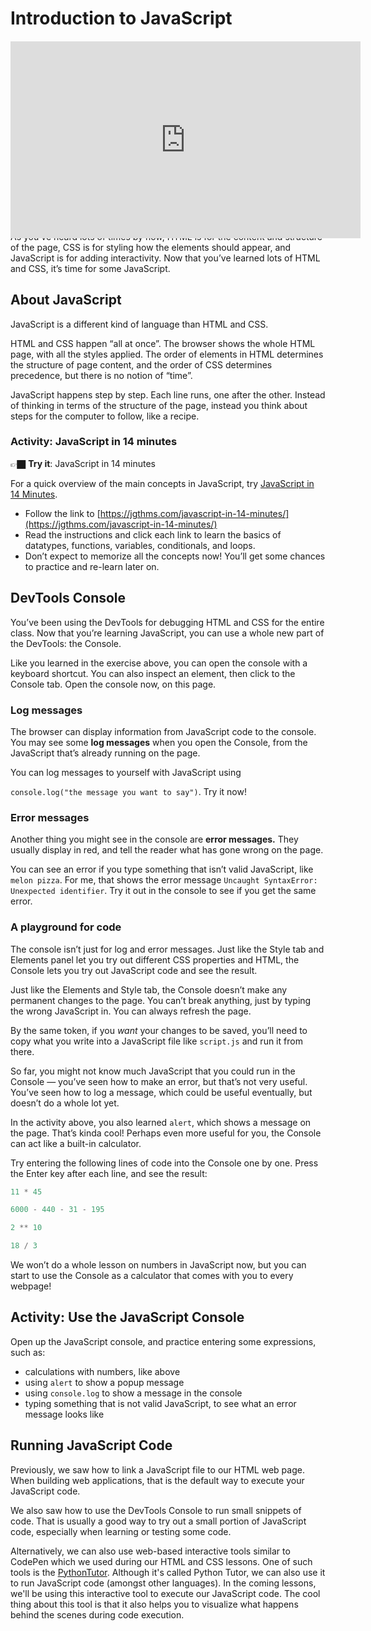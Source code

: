 # Introduction to JavaScript

<div style="position: relative; padding-bottom: 56.25%; height: 0; margin: 20px 0px;"><iframe width="560" height="315" src="https://www.youtube.com/embed/upDLs1sn7g4" title="YouTube video player" frameborder="0" allow="accelerometer; autoplay; clipboard-write; encrypted-media; gyroscope; picture-in-picture; web-share" allowfullscreen></iframe></div>

As you’ve heard lots of times by now, HTML is for the content and structure of the page, CSS is for styling how the elements should appear, and JavaScript is for adding interactivity. Now that you’ve learned lots of HTML and CSS, it’s time for some JavaScript.

<!-- <aside>


⚠️ **JavaScript is a deep topic.**

You’ll learn a little bit of JavaScript in the next few lessons, enough to add some basic interactivity to your pages. There’s way more JavaScript to learn later, which we aren’t covering here. After this course, you can find other resources to pursue further learning in JavaScript.

JavaScript is also **confusing**. Don’t be surprised if you get stuck on the syntax or logic. Ask for help!

</aside> -->

## About JavaScript

JavaScript is a different kind of language than HTML and CSS.

HTML and CSS happen “all at once”. The browser shows the whole HTML page, with all the styles applied. The order of elements in HTML determines the structure of page content, and the order of CSS determines precedence, but there is no notion of “time”.

JavaScript happens step by step. Each line runs, one after the other. Instead of thinking in terms of the structure of the page, instead you think about steps for the computer to follow, like a recipe.

### Activity: JavaScript in 14 minutes

<aside>


👉🏿 **Try it**: JavaScript in 14 minutes

For a quick overview of the main concepts in JavaScript, try [JavaScript in 14 Minutes](https://jgthms.com/javascript-in-14-minutes/).

- Follow the link to [https://jgthms.com/javascript-in-14-minutes/](https://jgthms.com/javascript-in-14-minutes/)
- Read the instructions and click each link to learn the basics of datatypes, functions, variables, conditionals, and loops.
- Don’t expect to memorize all the concepts now! You’ll get some chances to practice and re-learn later on.
</aside>

## DevTools Console

You’ve been using the DevTools for debugging HTML and CSS for the entire class. Now that you’re learning JavaScript, you can use a whole new part of the DevTools: the Console.

Like you learned in the exercise above, you can open the console with a keyboard shortcut. You can also inspect an element, then click to the Console tab. Open the console now, on this page.

### Log messages

The browser can display information from JavaScript code to the console. You may see some **log messages** when you open the Console, from the JavaScript that’s already running on the page.

You can log messages to yourself with JavaScript using

`console.log("the message you want to say")`. Try it now!

### Error messages

Another thing you might see in the console are **error messages.** They usually display in red, and tell the reader what has gone wrong on the page.

You can see an error if you type something that isn’t valid JavaScript, like `melon pizza`. For me, that shows the error message `Uncaught SyntaxError: Unexpected identifier`. Try it out in the console to see if you get the same error.

### A playground for code

The console isn’t just for log and error messages. Just like the Style tab and Elements panel let you try out different CSS properties and HTML, the Console lets you try out JavaScript code and see the result.

Just like the Elements and Style tab, the Console doesn’t make any permanent changes to the page. You can’t break anything, just by typing the wrong JavaScript in. You can always refresh the page.

By the same token, if you *want* your changes to be saved, you’ll need to copy what you write into a JavaScript file like `script.js` and run it from there.

So far, you might not know much JavaScript that you could run in the Console — you’ve seen how to make an error, but that’s not very useful. You’ve seen how to log a message, which could be useful eventually, but doesn’t do a whole lot yet.

In the activity above, you also learned `alert`, which shows a message on the page. That’s kinda cool! Perhaps even more useful for you, the Console can act like a built-in calculator.

Try entering the following lines of code into the Console one by one. Press the Enter key after each line, and see the result:

```javascript
11 * 45

6000 - 440 - 31 - 195

2 ** 10

18 / 3
```

We won’t do a whole lesson on numbers in JavaScript now, but you can start to use the Console as a calculator that comes with you to every webpage!

## Activity: Use the JavaScript Console

Open up the JavaScript console, and practice entering some expressions, such as:
- calculations with numbers, like above
- using `alert` to show a popup message
- using `console.log` to show a message in the console
- typing something that is not valid JavaScript, to see what an error message
    looks like

## Running JavaScript Code

Previously, we saw how to link a JavaScript file to our HTML web page. When building web applications, that is the default way to execute your JavaScript code.

We also saw how to use the DevTools Console to run small snippets of code. That is usually a good way to try out a small portion of JavaScript code, especially when learning or testing some code. 

Alternatively, we can also use web-based interactive tools similar to CodePen which we used during our HTML and CSS lessons. One of such tools is the [PythonTutor](https://pythontutor.com/). Although it's called Python Tutor, we can also use it to run JavaScript code (amongst other languages). In the coming lessons, we'll be using this interactive tool to execute our JavaScript code. The cool thing about this tool is that it also helps you to visualize what happens behind the scenes during code execution.

<!-- The video below demonstrates how to use this tool.

<details><summary><strong>Watch Video</strong></summary>

</details> -->

